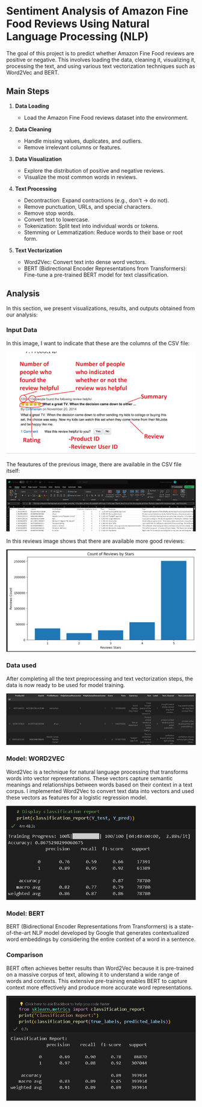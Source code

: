 # Sentiment Analysis of Amazon Fine Food Reviews Using Natural Language Processing (NLP)
The goal of this project is to predict whether Amazon Fine Food reviews are positive or negative. This involves loading the data, cleaning it, visualizing it, processing the text, and using various text vectorization techniques such as Word2Vec and BERT.

## Main Steps
1. **Data Loading**
   - Load the Amazon Fine Food reviews dataset into the environment.

2. **Data Cleaning**
   - Handle missing values, duplicates, and outliers.
   - Remove irrelevant columns or features.
   
3. **Data Visualization**
   - Explore the distribution of positive and negative reviews.
   - Visualize the most common words in reviews.
   
4. **Text Processing**
   - Decontraction: Expand contractions (e.g., don't -> do not).
   - Remove punctuation, URLs, and special characters.
   - Remove stop words.
   - Convert text to lowercase.
   - Tokenization: Split text into individual words or tokens.
   - Stemming or Lemmatization: Reduce words to their base or root form.

5. **Text Vectorization**
   - Word2Vec: Convert text into dense word vectors.
   - BERT (Bidirectional Encoder Representations from Transformers): Fine-tune a pre-trained BERT model for text classification.

## Analysis

In this section, we present visualizations, results, and outputs obtained from our analysis:
### Input Data
In this image, I want to indicate that these are the columns of the CSV file: 

![CSV File Columns](https://github.com/RC2303/NLP/blob/main/Images/Screenshot%202024-02-26%20161711.png)

The feautures of the previous image, there are available in the CSV file itself: 

![CSV File](https://github.com/RC2303/NLP/blob/main/Images/Screenshot%202024-02-28%20142257.png)


In this reviews image shows that there are available more good reviews: 

![Reviews](https://github.com/RC2303/NLP/blob/main/Images/Screenshot%202024-05-16%20131738.png)

### Data used
After completing all the text preprocessing and text vectorization steps, the data is now ready to be used for model training.

![Reviews](https://github.com/RC2303/NLP/blob/main/Images/Screenshot%202024-05-16%20131837.png)

### Model: WORD2VEC
Word2Vec is a technique for natural language processing that transforms words into vector representations. These vectors capture semantic meanings and relationships between words based on their context in a text corpus.
I implemented Word2Vec to convert text data into vectors and used these vectors as features for a logistic regression model.

![Reviews](https://github.com/RC2303/NLP/blob/main/Images/Screenshot%202024-05-17%20101133.png)
### Model: BERT
BERT (Bidirectional Encoder Representations from Transformers) is a state-of-the-art NLP model developed by Google that generates contextualized word embeddings by considering the entire context of a word in a sentence.

### Comparison
BERT often achieves better results than Word2Vec because it is pre-trained on a massive corpus of text, allowing it to understand a wide range of words and contexts. This extensive pre-training enables BERT to capture context more effectively and produce more accurate word representations.

![Reviews](https://github.com/RC2303/NLP/blob/main/Images/Screenshot%202024-05-17%20100146.png)


